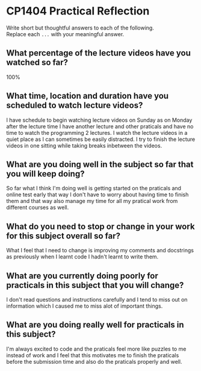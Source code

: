 # CP1404 Practical Reflection

Write short but thoughtful answers to each of the following.  
Replace each `...` with your meaningful answer.

## What percentage of the lecture videos have you watched so far?

100%

## What time, location and duration have you scheduled to watch lecture videos?

I have schedule to begin watching lecture videos on Sunday as on Monday after the lecture time I have another lecture and other praticals and have no time to watch the programming 2 lectures. I watch the lecture videos in a quiet place as I can sometimes be easily distracted. I try to finish the lecture videos in one sitting while taking breaks inbetween the videos.

## What are you doing well in the subject so far that you will keep doing?

So far what I think I'm doing well is getting started on the praticals and online test early that way I don't have to worry about having time to finish them and that way also manage my time for all my pratical work from different courses as well.

## What do you need to stop or change in your work for this subject overall so far?

What I feel that I need to change is improving my comments and docstrings as previously when I learnt code I hadn't learnt to write them.

## What are you currently doing poorly for practicals in this subject that you will change?

I don't read questions and instructions carefully and I tend to miss out on information which I caused me to miss alot of important things.

## What are you doing really well for practicals in this subject?

I'm always excited to code and the praticals feel more like puzzles to me instead of work and I feel that this motivates me to finish the praticals before the submission time and also do the praticals properly and well.
